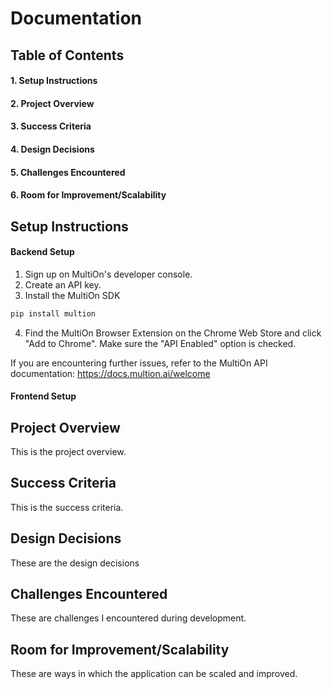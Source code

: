 # Documentation

## Table of Contents
#### 1. Setup Instructions
#### 2. Project Overview
#### 3. Success Criteria
#### 4. Design Decisions
#### 5. Challenges Encountered
#### 6. Room for Improvement/Scalability

## Setup Instructions

#### Backend Setup
1. Sign up on MultiOn's developer console.
2. Create an API key.
3. Install the MultiOn SDK
```python
pip install multion
```
4. Find the MultiOn Browser Extension on the Chrome Web Store and click "Add to Chrome". Make sure the "API Enabled" option is checked.

If you are encountering further issues, refer to the MultiOn API documentation: https://docs.multion.ai/welcome

#### Frontend Setup

## Project Overview
This is the project overview.

## Success Criteria
This is the success criteria.

## Design Decisions
These are the design decisions

## Challenges Encountered
These are challenges I encountered during development.

## Room for Improvement/Scalability
These are ways in which the application can be scaled and improved.
